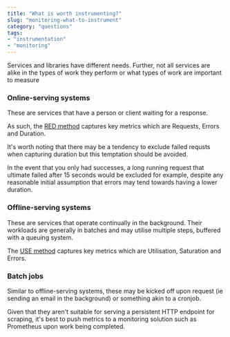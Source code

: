 ```yaml
---
title: "What is worth instrumenting?"
slug: "monitoring-what-to-instrument"
category: "questions"
tags:
- "instrumentation"
- "monitoring"
---
```


Services and libraries have different needs. Further, not all services are alike in the types of work they perform or what types of work are important to measure

### Online-serving systems

These are services that have a person or client waiting for a response.

As such, the [RED method](https://www.weave.works/blog/the-red-method-key-metrics-for-microservices-architecture/) captures key metrics which are Requests, Errors and Duration.

It's worth noting that there may be a tendency to exclude failed requsts when capturing duration but this temptation should be avoided.

In the event that you only had successes, a long running request that ultimate failed after 15 seconds would be excluded for example, despite any reasonable initial assumption that errors may tend towards having a lower duration.

### Offline-serving systems

These are services that operate continually in the background. Their workloads are generally in batches and may utilise multiple steps, buffered with a queuing system.

The [USE method](http://www.brendangregg.com/usemethod.html) captures key metrics which are Utilisation, Saturation and Errors.

### Batch jobs

Similar to offline-serving systems, these may be kicked off upon request (ie sending an email in the background) or something akin to a cronjob.

Given that they aren't suitable for serving a persistent HTTP endpoint for scraping, it's best to push metrics to a monitoring solution such as Prometheus upon work being completed.
